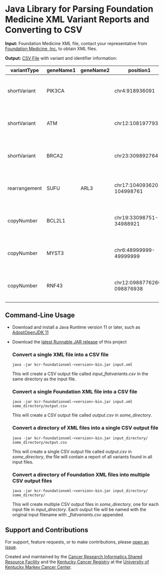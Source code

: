 # **Java Library for Parsing Foundation Medicine XML Variant Reports and Converting to CSV** #

**Input:** Foundation Medicine XML file, contact your representative from [Foundation Medicine, Inc.](https://www.foundationmedicine.com/) to obtain XML files.

**Output:** [CSV File](src/main/resources/KCR999999_flatvariants.csv) with variant and identifier information:

| variantType   | geneName1 | geneName2 | position1                  | position2                 | cdsEffect     | proteinEffect | transcript | functionalEffect | copyNumber | numberOfExons | ratio | copyNumberAlterationType | description   | alleleFraction | msi | tmb          | pmiSubmittedDiagnosis  | pmiSpecSite | pmiCollDate | fmId      | cliaNumber | signature                                                                              | baitSet |
|---------------|-----------|-----------|----------------------------|---------------------------|---------------|---------------|------------|------------------|------------|---------------|-------|--------------------------|---------------|----------------|-----|--------------|------------------------|-------------|-------------|-----------|------------|----------------------------------------------------------------------------------------|---------|
| shortVariant  | PIK3CA    |           | chr4:918936091             |                           | 1099G>A       | E545K         | NM_008818  | missense         |            |               |       |                          |               | 0.5995         | MSS | intermediate | Breast carcinoma (NOS) | Breast      | 10/18/19    | KCR999999 | 00D9099111 | Ada Love, M.D..(2019-02-19 10:30:00) | K9      |
| shortVariant  | ATM       |           | chr12:108197793            |                           | 6123_6124insA | T2333fs*40    | NM_000091  | frameshift       |            |               |       |                          |               | 0.8388         | MSS | intermediate | Breast carcinoma (NOS) | Breast      | 10/18/19    | KCR999999 | 00D9099111 | Ada Love, M.D..(2019-02-19 10:30:00) | K9      |
| shortVariant  | BRCA2     |           | chr23:309892764            |                           | 8812A>G       | N1758D        | NM_000034  | missense         |            |               |       |                          |               | 0.7067         | MSS | intermediate | Breast carcinoma (NOS) | Breast      | 10/18/19    | KCR999999 | 00D9099111 | Ada Love, M.D..(2019-02-19 10:30:00) | K9      |
| rearrangement | SUFU      | ARL3      | chr17:104093620-104998761  | chr17:100975238-100988763 |               |               |            |                  |            |               |       |                          | rearrangement |                | MSS | intermediate | Breast carcinoma (NOS) | Breast      | 10/18/19    | KCR999999 | 00D9099111 | Ada Love, M.D..(2019-02-19 10:30:00) | K9      |
| copyNumber    | BCL2L1    |           | chr19:33098751-34988921    |                           |               |               |            |                  | 5          | 4 of 4        | 1.53  | amplification            |               |                | MSS | intermediate | Breast carcinoma (NOS) | Breast      | 10/18/19    | KCR999999 | 00D9099111 | Ada Love, M.D..(2019-02-19 10:30:00) | K9      |
| copyNumber    | MYST3     |           | chr6:48999999-49999999     |                           |               |               |            |                  | 6          | 16 of 16      | 1.45  | amplification            |               |                | MSS | intermediate | Breast carcinoma (NOS) | Breast      | 10/18/19    | KCR999999 | 00D9099111 | Ada Love, M.D..(2019-02-19 10:30:00) | K9      |
| copyNumber    | RNF43     |           | chr12:0988776260-098876938 |                           |               |               |            |                  | 10         | 9 of 9        | 3.12  | amplification            |               |                | MSS | intermediate | Breast carcinoma (NOS) | Breast      | 10/18/19    | KCR999999 | 00D9099111 | Ada Love, M.D..(2019-02-19 10:30:00) | K9      |  

## Command-Line Usage  ##

- Download and install a Java Runtime version 11 or later, such as 
[AdoptOpenJDK 11](https://adoptopenjdk.net/?variant=openjdk11&jvmVariant=hotspot)
- Download the [latest Runnable JAR release](../../releases) of this project
  ### Convert a single XML file into a CSV file ###
  ```
  java -jar kcr-foundationxml-<version>-bin.jar input.xml
  ```
  This will create a CSV output file called *input_flatvariants.csv* in the same directory 
  as the input file.

  ### Convert a single Foundation XML file into a CSV file ###
  ```
  java -jar kcr-foundationxml-<version>-bin.jar input.xml some_directory/output.csv
  ```
  This will create a CSV output file called *output.csv* in *some_directory*.

  ### Convert a directory of XML files into a single CSV output file ###
  ```
  java -jar kcr-foundationxml-<version>-bin.jar input_directory/ some_directory/output.csv
  ```
  This will create a single CSV output file called *output.csv* in *some_directory*, 
  the file will contain a report of all variants found in all input files.

  ### Convert a directory of Foundation XML files into multiple CSV output files ###
  ```
  java -jar kcr-foundationxml-<version>-bin.jar input_directory/ some_directory/
  ```
  This will create multiple CSV output files in *some_directory*, one for each input file 
  in *input_directory*. Each output file will be named with the original input filename with 
  *_flatvariants.csv* appended.

## Support and Contributions ##
For support, feature requests, or to make contributions, please [open an issue](../../issues/new).

Created and maintained by the [Cancer Research Informatics Shared
Resource Facility](https://ukhealthcare.uky.edu/markey-cancer-center/research/cri) and the [Kentucky Cancer Registry](https://www.kcr.uky.edu)
at the [University of Kentucky Markey Cancer Center](https://ukhealthcare.uky.edu/markey-cancer-center).


